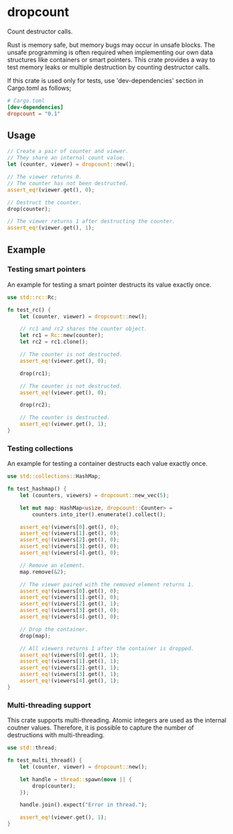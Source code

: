# dropcount
Count destructor calls.

Rust is memory safe, but memory bugs may occur in unsafe blocks.
The unsafe programming is often required when implementing our own data structures like
containers or smart pointers.
This crate provides a way to test memory leaks or multiple destruction by counting destructor calls.

If this crate is used only for tests, use 'dev-dependencies' section in Cargo.toml as follows;
```toml
# Cargo.toml
[dev-dependencies]
dropcount = "0.1"
```

## Usage
```rust
// Create a pair of counter and viewer.
// They share an internal count value.
let (counter, viewer) = dropcount::new();

// The viewer returns 0.
// The counter has not been destructed.
assert_eq!(viewer.get(), 0);

// Destruct the counter.
drop(counter);

// The viewer returns 1 after destructing the counter.
assert_eq!(viewer.get(), 1);
```

## Example
### Testing smart pointers
An example for testing a smart pointer destructs its value exactly once.
```rust
use std::rc::Rc;

fn test_rc() {
    let (counter, viewer) = dropcount::new();

    // rc1 and rc2 shares the counter object.
    let rc1 = Rc::new(counter);
    let rc2 = rc1.clone();

    // The counter is not destructed.
    assert_eq!(viewer.get(), 0);

    drop(rc1);

    // The counter is not destructed.
    assert_eq!(viewer.get(), 0);

    drop(rc2);

    // The counter is destructed.
    assert_eq!(viewer.get(), 1);
}
```

### Testing collections
An example for testing a container destructs each value exactly once.
```rust
use std::collections::HashMap;

fn test_hashmap() {
    let (counters, viewers) = dropcount::new_vec(5);

    let mut map: HashMap<usize, dropcount::Counter> =
        counters.into_iter().enumerate().collect();

    assert_eq!(viewers[0].get(), 0);
    assert_eq!(viewers[1].get(), 0);
    assert_eq!(viewers[2].get(), 0);
    assert_eq!(viewers[3].get(), 0);
    assert_eq!(viewers[4].get(), 0);

    // Remove an element.
    map.remove(&2);

    // The viewer paired with the removed element returns 1.
    assert_eq!(viewers[0].get(), 0);
    assert_eq!(viewers[1].get(), 0);
    assert_eq!(viewers[2].get(), 1);
    assert_eq!(viewers[3].get(), 0);
    assert_eq!(viewers[4].get(), 0);

    // Drop the container.
    drop(map);

    // All viewers returns 1 after the container is dropped.
    assert_eq!(viewers[0].get(), 1);
    assert_eq!(viewers[1].get(), 1);
    assert_eq!(viewers[2].get(), 1);
    assert_eq!(viewers[3].get(), 1);
    assert_eq!(viewers[4].get(), 1);
}
```

### Multi-threading support
This crate supports multi-threading.
Atomic integers are used as the internal coutner values.
Therefore, it is possible to capture the number of destructions with multi-threading.
```rust
use std::thread;

fn test_multi_thread() {
    let (counter, viewer) = dropcount::new();

    let handle = thread::spawn(move || {
        drop(counter);
    });

    handle.join().expect("Error in thread.");

    assert_eq!(viewer.get(), 1);
}
```
